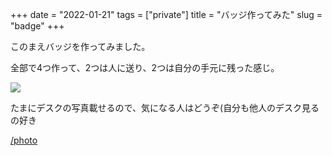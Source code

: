 +++
date = "2022-01-21"
tags = ["private"]
title = "バッジ作ってみた"
slug = "badge"
+++

このまえバッジを作ってみました。

全部で4つ作って、2つは人に送り、2つは自分の手元に残った感じ。

![](/photo/badge.jpg)

たまにデスクの写真載せるので、気になる人はどうぞ(自分も他人のデスク見るの好き

[/photo](/photo)
